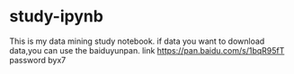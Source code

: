 # study-ipynb
This is my data mining study notebook.
if data you want to download data,you can use the baiduyunpan.
link https://pan.baidu.com/s/1bqR95fT 
password byx7
